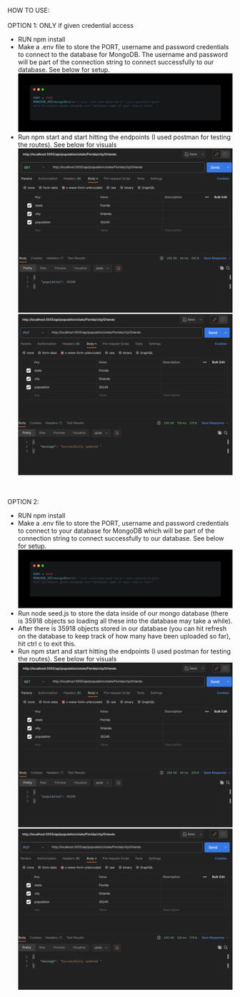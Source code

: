 HOW TO USE:
</br>
</br>
OPTION 1: ONLY if given credential access

* RUN npm install
* Make a .env file to store the PORT, username and password credentials to connect to the database for MongoDB. The username and password will be part of the connection string to connect successfully to our database. See below for setup.
![ENV](public/images/carbon.png)
* Run npm start and start hitting the endpoints (I used postman for testing the routes). See below for visuals
![ENV](public/images/trazi-get-route.png)
![ENV](public/images/trazi-put-route.png)
</br>
</br>
OPTION 2:

* RUN npm install
* Make a .env file to store the PORT, username and password credentials to connect to your database for MongoDB which will be part of the connection string to connect successfully to our database. See below for setup.
![ENV](public/images/carbon.png)
* Run node seed.js to store the data inside of our mongo database (there is 35918 objects so loading all these into the database may take a while).
* After there is 35918 objects stored in our database (you can hit refresh on the database to keep track of how many have been uploaded so far), hit ctrl c to exit this.
* Run npm start and start hitting the endpoints (I used postman for testing the routes). See below for visuals
![ENV](public/images/trazi-get-route.png)
![ENV](public/images/trazi-put-route.png)


